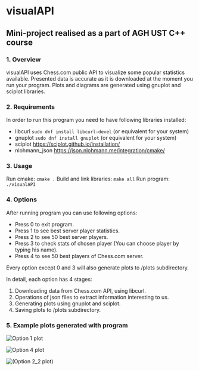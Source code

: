 # visualAPI

## Mini-project realised as a part of AGH UST C++ course

### 1. Overview

visualAPI uses Chess.com public API to visualize some popular statistics available.
Presented data is accurate as it is downloaded at the moment you run your program. 
Plots and diagrams are generated using gnuplot and sciplot libraries.

### 2. Requirements

In order to run this program you need to have following libraries installed:

- libcurl
```sudo dnf install libcurl-devel``` (or equivalent for your system)
- gnuplot
```sudo dnf install gnuplot``` (or equivalent for your system)
- sciplot
  https://sciplot.github.io/installation/
- nlohmann_json https://json.nlohmann.me/integration/cmake/

### 3. Usage

Run cmake: ```cmake .```
Build and link libraries: ```make all```
Run program: ```./visualAPI```

### 4. Options

After running program you can use following options:

- Press 0 to exit program.
- Press 1 to see best server player statistics.
- Press 2 to see 50 best server players.
- Press 3 to check stats of chosen player (You can choose player by typing his name).
- Press 4 to see 50 best players of Chess.com server.

Every option except 0 and 3 will also generate plots to /plots subdirectory.

In detail, each option has 4 stages:

1. Downloading data from Chess.com API, using libcurl.
2. Operations of json files to extract information interesting to us.
3. Generating plots using gnuplot and sciplot.
4. Saving plots to /plots subdirectory.

### 5. Example plots generated with program

![Option 1 plot](plots/plot1.png)

![Option 4 plot](plots/plot4.png)

![(Option 2_2 plot)](plots/plot2_2.png)
